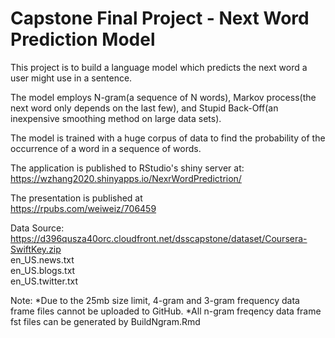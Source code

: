 # Capstone Final Project - Next Word Prediction Model

This project is to build a language model which predicts the next word a user might use in a sentence.  

The model employs N-gram(a sequence of N words), Markov process(the next word only depends on the last few), and Stupid Back-Off(an inexpensive smoothing method on large data sets).     

The model is trained with a huge corpus of data to find the probability of the occurrence of a word in a sequence of words.  

The application is published to RStudio's shiny server at:    
https://wzhang2020.shinyapps.io/NexrWordPredictrion/ 

The presentation is published at  
https://rpubs.com/weiweiz/706459

Data Source:       
https://d396qusza40orc.cloudfront.net/dsscapstone/dataset/Coursera-SwiftKey.zip  
en_US.news.txt  
en_US.blogs.txt  
en_US.twitter.txt 

Note: 
*Due to the 25mb size limit, 4-gram and 3-gram frequency data frame files cannot be uploaded to GitHub.
*All n-gram freqency data frame fst files can be generated by BuildNgram.Rmd
